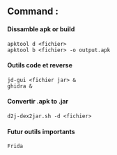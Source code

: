## Command : 

#### Dissamble apk or build 

```
apktool d <fichier>
apktool b <fichier> -o output.apk
```

#### Outils code et reverse

```
jd-gui <fichier jar> &
ghidra &
```

#### Convertir .apk to .jar

```
d2j-dex2jar.sh -d <fichier>
```

#### Futur outils importants

```
Frida
```

